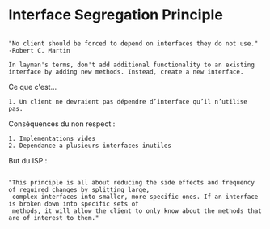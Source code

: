 # Interface Segregation Principle

```

"No client should be forced to depend on interfaces they do not use." -Robert C. Martin

In layman's terms, don't add additional functionality to an existing interface by adding new methods. Instead, create a new interface.

```

Ce que c'est... 

    1. Un client ne devraient pas dépendre d’interface qu’il n’utilise pas.


Conséquences du non respect :

    1. Implementations vides
    2. Dependance a plusieurs interfaces inutiles

But du ISP :

```

"This principle is all about reducing the side effects and frequency of required changes by splitting large, 
 complex interfaces into smaller, more specific ones. If an interface is broken down into specific sets of 
 methods, it will allow the client to only know about the methods that are of interest to them."

```